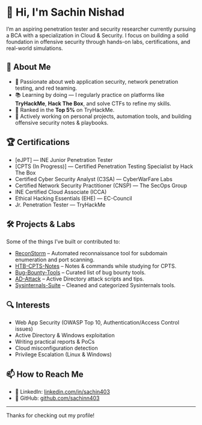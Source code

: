 # 👋 Hi, I'm Sachin Nishad

I’m an aspiring penetration tester and security researcher currently pursuing a BCA with a specialization in Cloud & Security. I focus on building a solid foundation in offensive security through hands-on labs, certifications, and real-world simulations.

## 🧠 About Me

- 🔎 Passionate about web application security, network penetration testing, and red teaming.
- 📚 Learning by doing — I regularly practice on platforms like **TryHackMe**, **Hack The Box**, and solve CTFs to refine my skills.
- 📍 Ranked in the **Top 5%** on TryHackMe.
- 🧰 Actively working on personal projects, automation tools, and building offensive security notes & playbooks.

## 🏆 Certifications

- [eJPT] — INE Junior Penetration Tester  
- [CPTS (In Progress)] — Certified Penetration Testing Specialist by Hack The Box  
- Certified Cyber Security Analyst (C3SA) — CyberWarFare Labs  
- Certified Network Security Practitioner (CNSP) — The SecOps Group  
- INE Certified Cloud Associate (ICCA)  
- Ethical Hacking Essentials (EHE) — EC-Council  
- Jr. Penetration Tester — TryHackMe  

## 🛠️ Projects & Labs

Some of the things I’ve built or contributed to:

- [ReconStorm](https://github.com/sachinn403/ReconStorm) – Automated reconnaissance tool for subdomain enumeration and port scanning.
- [HTB-CPTS-Notes](https://github.com/sachinn403/HTB-CPTS-Notes) – Notes & commands while studying for CPTS.
- [Bug-Bounty-Tools](https://github.com/sachinn403/Bug-Bounty-Tools) – Curated list of bug bounty tools.
- [AD-Attack](https://github.com/sachinn403/AD-Attack) – Active Directory attack scripts and tips.
- [Sysinternals-Suite](https://github.com/sachinn403/Sysinternals-Suite) – Cleaned and categorized Sysinternals tools.

## 🔍 Interests

- Web App Security (OWASP Top 10, Authentication/Access Control issues)
- Active Directory & Windows exploitation
- Writing practical reports & PoCs
- Cloud misconfiguration detection
- Privilege Escalation (Linux & Windows)

## 📫 How to Reach Me

- 📍 LinkedIn: [linkedin.com/in/sachin403](https://linkedin.com/in/sachin403)  
- 📂 GitHub: [github.com/sachinn403](https://github.com/sachinn403)

---

Thanks for checking out my profile!
